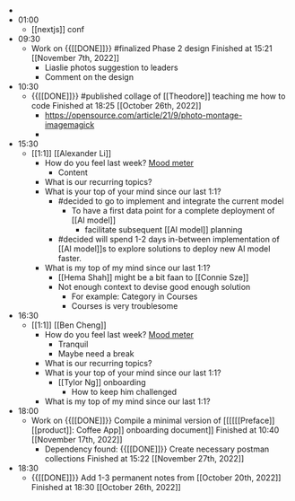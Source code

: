 - 
- 01:00
    - [[nextjs]] conf
- 09:30
    - Work on {{[[DONE]]}}  #finalized Phase 2 design Finished at 15:21 [[November 7th, 2022]]
        - Liaslie photos suggestion to leaders
        - Comment on the design
- 10:30
    - {{[[DONE]]}}  #published collage of [[Theodore]] teaching me how to code Finished at 18:25 [[October 26th, 2022]]
        - https://opensource.com/article/21/9/photo-montage-imagemagick
        - 
- 15:30
    - [[1:1]] [[Alexander Li]]
        - How do you feel last week? [Mood meter](https://docs.google.com/spreadsheets/d/1S09bR1Auj6DvPvcmK30CCWBzk8ycyaUAFgsVqLDd35U/edit#gid=0)
            - Content
        - What is our recurring topics?
        - What is your top of your mind since our last 1:1?
            - #decided to go to implement and integrate the current model
                - To have a first data point for a complete deployment of [[AI model]]
                    - facilitate subsequent [[AI model]] planning
            - #decided will spend 1-2 days in-between implementation of [[AI model]]s to explore solutions to deploy new AI model faster.
        - What is my top of my mind since our last 1:1?
            - [[Hema Shah]] might be a bit faan to [[Connie Sze]]
            - Not enough context to devise good enough solution
                - For example: Category in Courses
                - Courses is very troublesome
- 16:30
    - [[1:1]] [[Ben Cheng]]
        - How do you feel last week? [Mood meter](https://docs.google.com/spreadsheets/d/1S09bR1Auj6DvPvcmK30CCWBzk8ycyaUAFgsVqLDd35U/edit#gid=0)
            - Tranquil
            - Maybe need a break
        - What is our recurring topics?
        - What is your top of your mind since our last 1:1?
            - [[Tylor Ng]] onboarding
                - How to keep him challenged
        - What is my top of my mind since our last 1:1?
- 18:00
    - Work on {{[[DONE]]}} Compile a minimal version of [[[[[[Preface]] [[product]]: Coffee App]] onboarding document]] Finished at 10:40 [[November 17th, 2022]]
        - Dependency found: {{[[DONE]]}}  Create necessary postman collections Finished at 15:22 [[November 27th, 2022]]
- 18:30
    - {{[[DONE]]}}  Add 1-3 permanent notes from [[October 20th, 2022]] Finished at 18:30 [[October 26th, 2022]]
